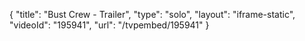 {
    "title": "Bust Crew - Trailer",
    "type": "solo",
    "layout": "iframe-static",
    "videoId": "195941",
    "url": "\/tvpembed\/195941"
}